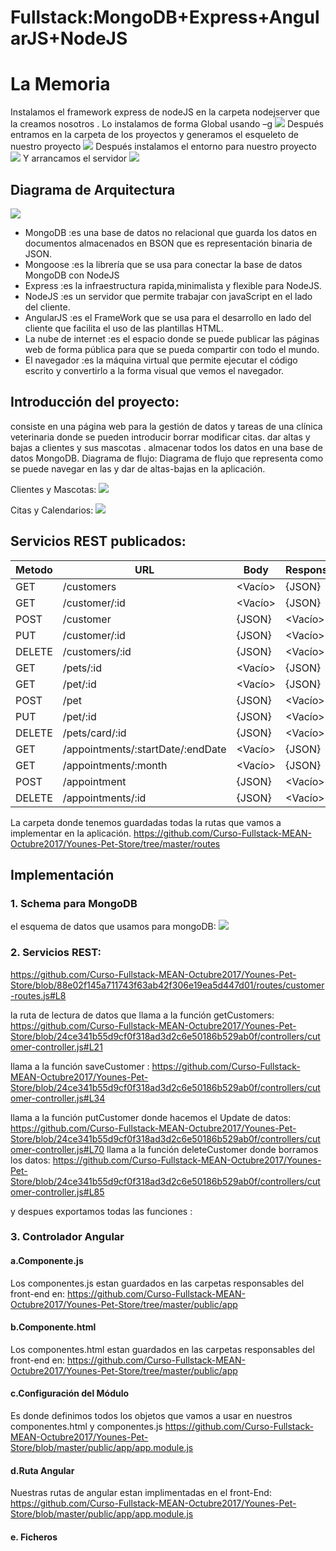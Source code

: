 
# Fullstack:MongoDB+Express+AngularJS+NodeJS
# La Memoria


Instalamos el framework express de nodeJS en la carpeta nodejserver que la creamos nosotros . Lo instalamos de forma Global usando –g 
![](https://github.com/Curso-Fullstack-MEAN-Octubre2017/Younes-Pet-Store/raw/master/imagenes/imagen%201.PNG)
Después entramos en la carpeta de los proyectos y generamos el esqueleto de nuestro proyecto
![](https://github.com/Curso-Fullstack-MEAN-Octubre2017/Younes-Pet-Store/raw/master/imagenes/imagen%202.PNG)
Después instalamos el entorno para nuestro proyecto
![](https://github.com/Curso-Fullstack-MEAN-Octubre2017/Younes-Pet-Store/raw/master/imagenes/imagen%203.PNG)
Y arrancamos el servidor
![](https://github.com/Curso-Fullstack-MEAN-Octubre2017/Younes-Pet-Store/raw/master/imagenes/imagen%204.PNG)


## Diagrama de Arquitectura

![](https://github.com/Curso-Fullstack-MEAN-Octubre2017/Younes-Pet-Store/raw/master/imagenes/imagen%205.PNG)



- MongoDB :es una base de datos no relacional que guarda los datos en documentos almacenados en BSON que es representación binaria de JSON.
- Mongoose :es la librería que se usa para conectar la base de datos MongoDB con NodeJS
- Express :es la infraestructura rapida,minimalista y flexible para NodeJS.
- NodeJS :es un servidor que permite trabajar con javaScript en el lado del cliente.
- AngularJS :es el FrameWork que se usa para el desarrollo en lado del cliente que facilita el uso de las plantillas HTML.
- La nube de internet :es el espacio donde se puede publicar las páginas web de forma pública para que se pueda compartir con todo el mundo.
- El navegador :es la máquina virtual que permite ejecutar el código escrito y convertirlo a la forma visual que vemos el navegador.

## Introducción del proyecto:
consiste en una página web para la gestión de datos y tareas de una clínica veterinaria donde se pueden introducir borrar modificar citas.
dar altas y bajas a clientes y sus mascotas .
almacenar todos los datos en una base de datos MongoDB.
Diagrama de flujo:
Diagrama de flujo que representa como se puede navegar en las y dar de altas-bajas en la aplicación.

Clientes y Mascotas:
![](https://github.com/Curso-Fullstack-MEAN-Octubre2017/Younes-Pet-Store/raw/master/imagenes/imagen%206.PNG)

Citas y Calendarios:
![](https://github.com/Curso-Fullstack-MEAN-Octubre2017/Younes-Pet-Store/raw/master/imagenes/imagen%207.PNG)

## Servicios REST publicados:
| Metodo | URL | Body | Response |
|--------|-----|------|----------|
| GET | /customers | <Vacío> | {JSON} |
| GET | /customer/:id | <Vacío> | {JSON} |
| POST | /customer | {JSON} | <Vacío> |
| PUT | /customer/:id | {JSON} | <Vacío> |
| DELETE | /customers/:id | {JSON} | <Vacío> |
| GET | /pets/:id | <Vacío> | {JSON} |
| GET | /pet/:id | <Vacío> | {JSON} |
| POST | /pet | {JSON} | <Vacío> |
| PUT | /pet/:id | {JSON} | <Vacío> |
| DELETE | /pets/card/:id | {JSON} | <Vacío> |
| GET | /appointments/:startDate/:endDate | <Vacío> | {JSON} |
| GET | /appointments/:month | <Vacío> | {JSON} |
| POST | /appointment | {JSON} | <Vacío> |
| DELETE | /appointments/:id | {JSON} | <Vacío> |

La carpeta donde tenemos guardadas todas la rutas que vamos a implementar en la aplicación.
https://github.com/Curso-Fullstack-MEAN-Octubre2017/Younes-Pet-Store/tree/master/routes
 
## Implementación
### 1. Schema para MongoDB
el esquema de datos que usamos para mongoDB:
![](https://github.com/Curso-Fullstack-MEAN-Octubre2017/Younes-Pet-Store/raw/master/imagenes/imagen%208.PNG)
### 2. Servicios REST:
https://github.com/Curso-Fullstack-MEAN-Octubre2017/Younes-Pet-Store/blob/88e02f145a711743f63ab42f306e19ea5d447d01/routes/customer-routes.js#L8

la ruta de lectura de datos que llama a la función getCustomers:
https://github.com/Curso-Fullstack-MEAN-Octubre2017/Younes-Pet-Store/blob/24ce341b55d9cf0f318ad3d2c6e50186b529ab0f/controllers/cutomer-controller.js#L21

llama a la función  saveCustomer :
https://github.com/Curso-Fullstack-MEAN-Octubre2017/Younes-Pet-Store/blob/24ce341b55d9cf0f318ad3d2c6e50186b529ab0f/controllers/cutomer-controller.js#L34

llama a la función putCustomer donde hacemos el Update de datos:
https://github.com/Curso-Fullstack-MEAN-Octubre2017/Younes-Pet-Store/blob/24ce341b55d9cf0f318ad3d2c6e50186b529ab0f/controllers/cutomer-controller.js#L70
llama a la función deleteCustomer donde borramos los datos:
https://github.com/Curso-Fullstack-MEAN-Octubre2017/Younes-Pet-Store/blob/24ce341b55d9cf0f318ad3d2c6e50186b529ab0f/controllers/cutomer-controller.js#L85

y despues exportamos todas las funciones :

### 3. Controlador Angular
#### a.Componente.js
Los componentes.js estan guardados en las carpetas responsables del front-end en:
https://github.com/Curso-Fullstack-MEAN-Octubre2017/Younes-Pet-Store/tree/master/public/app

#### b.Componente.html
Los componentes.html estan guardados en las carpetas responsables del front-end en:
https://github.com/Curso-Fullstack-MEAN-Octubre2017/Younes-Pet-Store/tree/master/public/app

#### c.Configuración del Módulo
Es donde definimos todos los objetos que vamos a usar en nuestros componentes.html y componentes.js
https://github.com/Curso-Fullstack-MEAN-Octubre2017/Younes-Pet-Store/blob/master/public/app/app.module.js

#### d.Ruta Angular
Nuestras rutas de angular estan implimentadas en el front-End:
https://github.com/Curso-Fullstack-MEAN-Octubre2017/Younes-Pet-Store/blob/master/public/app/app.module.js

#### e. Ficheros <script> incluidos en el index.html
Los ficheros <script> son todos los componentes.js y librerias que importamos a nuestro index
https://github.com/Curso-Fullstack-MEAN-Octubre2017/Younes-Pet-Store/blob/master/public/index.html#L10










